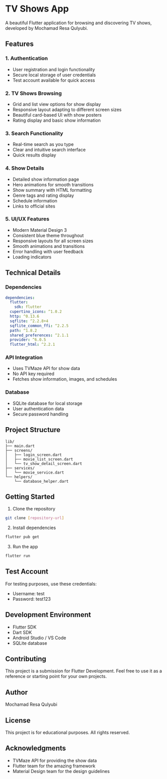 # TV Shows App

A beautiful Flutter application for browsing and discovering TV shows, developed by Mochamad Resa Qulyubi.

## Features

### 1. Authentication
- User registration and login functionality
- Secure local storage of user credentials
- Test account available for quick access

### 2. TV Shows Browsing
- Grid and list view options for show display
- Responsive layout adapting to different screen sizes
- Beautiful card-based UI with show posters
- Rating display and basic show information

### 3. Search Functionality
- Real-time search as you type
- Clear and intuitive search interface
- Quick results display

### 4. Show Details
- Detailed show information page
- Hero animations for smooth transitions
- Show summary with HTML formatting
- Genre tags and rating display
- Schedule information
- Links to official sites

### 5. UI/UX Features
- Modern Material Design 3
- Consistent blue theme throughout
- Responsive layouts for all screen sizes
- Smooth animations and transitions
- Error handling with user feedback
- Loading indicators

## Technical Details

### Dependencies
```yaml
dependencies:
  flutter:
    sdk: flutter
  cupertino_icons: ^1.0.2
  http: ^0.13.6
  sqflite: ^2.2.8+4
  sqflite_common_ffi: ^2.2.5
  path: ^1.8.2
  shared_preferences: ^2.1.1
  provider: ^6.0.5
  flutter_html: ^2.2.1
```

### API Integration
- Uses TVMaze API for show data
- No API key required
- Fetches show information, images, and schedules

### Database
- SQLite database for local storage
- User authentication data
- Secure password handling

## Project Structure

```
lib/
├── main.dart
├── screens/
│   ├── login_screen.dart
│   ├── movie_list_screen.dart
│   └── tv_show_detail_screen.dart
├── services/
│   └── movie_service.dart
└── helpers/
    └── database_helper.dart
```

## Getting Started

1. Clone the repository
```bash
git clone [repository-url]
```

2. Install dependencies
```bash
flutter pub get
```

3. Run the app
```bash
flutter run
```

## Test Account
For testing purposes, use these credentials:
- Username: test
- Password: test123

## Development Environment
- Flutter SDK
- Dart SDK
- Android Studio / VS Code
- SQLite database

## Contributing
This project is a submission for Flutter Development. Feel free to use it as a reference or starting point for your own projects.

## Author
Mochamad Resa Qulyubi

## License
This project is for educational purposes. All rights reserved.

## Acknowledgments
- TVMaze API for providing the show data
- Flutter team for the amazing framework
- Material Design team for the design guidelines
